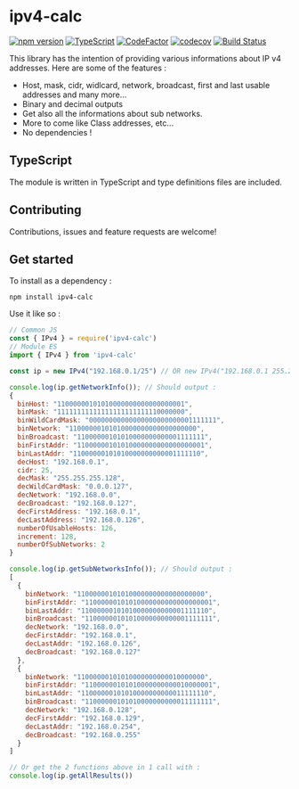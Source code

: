 # ipv4-calc

[![npm version](https://badge.fury.io/js/ipv4-calc.svg)](https://badge.fury.io/js/ipv4-calc) [![TypeScript](https://badgen.net/badge/icon/typescript?icon=typescript&label)](https://typescriptlang.org) [![CodeFactor](https://www.codefactor.io/repository/github/alexandre-dos-reis/ipv4-calc/badge)](https://www.codefactor.io/repository/github/alexandre-dos-reis/ipv4-calc) [![codecov](https://codecov.io/gh/alexandre-dos-reis/ipv4-network-calculator/branch/main/graph/badge.svg?token=4HG9MWWFKO)](https://codecov.io/gh/alexandre-dos-reis/ipv4-network-calculator) [![Build Status](https://drone.reges.fr/api/badges/alexandre-dos-reis/ipv4-network-calculator/status.svg?ref=refs/heads/main)](https://drone.reges.fr/alexandre-dos-reis/ipv4-network-calculator)

This library has the intention of providing various informations about IP v4 addresses. Here are some of the features :

- Host, mask, cidr, widlcard, network, broadcast, first and last usable addresses and many more...
- Binary and decimal outputs
- Get also all the informations about sub networks.
- More to come like Class addresses, etc...
- No dependencies !

## TypeScript

The module is written in TypeScript and type definitions files are included.

## Contributing

Contributions, issues and feature requests are welcome!

## Get started

To install as a dependency :

```
npm install ipv4-calc
```

Use it like so :

```js
// Common JS
const { IPv4 } = require('ipv4-calc') 
// Module ES
import { IPv4 } from 'ipv4-calc'

const ip = new IPv4("192.168.0.1/25") // OR new IPv4("192.168.0.1 255.255.255.128")

console.log(ip.getNetworkInfo()); // Should output :
{
  binHost: "11000000101010000000000000000001",
  binMask: "11111111111111111111111110000000",
  binWildCardMask: "00000000000000000000000001111111",
  binNetwork: "11000000101010000000000000000000",
  binBroadcast: "11000000101010000000000001111111",
  binFirstAddr: "11000000101010000000000000000001",
  binLastAddr: "11000000101010000000000001111110",
  decHost: "192.168.0.1",
  cidr: 25,
  decMask: "255.255.255.128",
  decWildCardMask: "0.0.0.127",
  decNetwork: "192.168.0.0",
  decBroadcast: "192.168.0.127",
  decFirstAddress: "192.168.0.1",
  decLastAddress: "192.168.0.126",
  numberOfUsableHosts: 126,
  increment: 128,
  numberOfSubNetworks: 2
}

console.log(ip.getSubNetworksInfo()); // Should output :
[
  {
    binNetwork: "11000000101010000000000000000000",
    binFirstAddr: "11000000101010000000000000000001",
    binLastAddr: "11000000101010000000000001111110",
    binBroadcast: "11000000101010000000000001111111",
    decNetwork: "192.168.0.0",
    decFirstAddr: "192.168.0.1",
    decLastAddr: "192.168.0.126",
    decBroadcast: "192.168.0.127"
  },
  {
    binNetwork: "11000000101010000000000010000000",
    binFirstAddr: "11000000101010000000000010000001",
    binLastAddr: "11000000101010000000000011111110",
    binBroadcast: "11000000101010000000000011111111",
    decNetwork: "192.168.0.128",
    decFirstAddr: "192.168.0.129",
    decLastAddr: "192.168.0.254",
    decBroadcast: "192.168.0.255"
  }
]

// Or get the 2 functions above in 1 call with :
console.log(ip.getAllResults())
```
